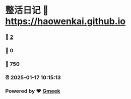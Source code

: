 # 整活日记 :link: https://haowenkai.github.io 
### :page_facing_up: [2](https://haowenkai.github.io/tag.html) 
### :speech_balloon: 0 
### :hibiscus: 750 
### :alarm_clock: 2025-01-17 10:15:13 
### Powered by :heart: [Gmeek](https://github.com/Meekdai/Gmeek)
